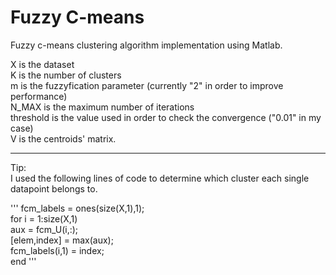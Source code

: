 # Fuzzy C-means

Fuzzy c-means clustering algorithm implementation using Matlab.

X is the dataset  
K is the number of clusters  
m is the fuzzyfication parameter (currently "2" in order to improve performance)  
N_MAX is the maximum number of iterations  
threshold is the value used in order to check the convergence ("0.01" in my case)  
V is the centroids' matrix.  

______________________________________________________________________________________________

Tip:  
I used the following lines of code to determine which cluster each single datapoint belongs to.  

'''
fcm_labels = ones(size(X,1),1);  
for i = 1:size(X,1)  
    aux = fcm_U(i,:);  
    [elem,index] = max(aux);  
    fcm_labels(i,1) = index;   
end 
'''

